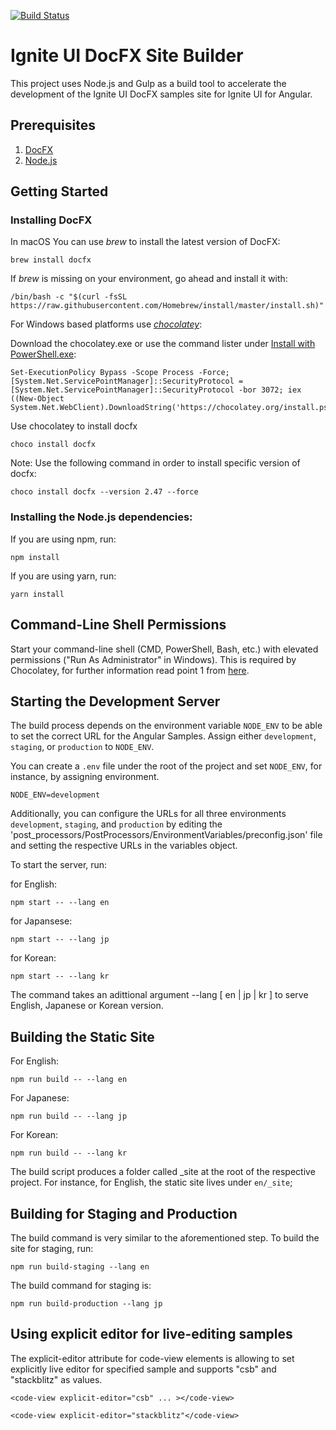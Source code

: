 [![Build Status](https://travis-ci.org/IgniteUI/igniteui-docfx.svg?branch=master)](https://travis-ci.org/IgniteUI/igniteui-docfx)

# Ignite UI DocFX Site Builder

This project uses Node.js and Gulp as a build tool to accelerate the development of the Ignite UI DocFX samples site for Ignite UI for Angular.

## Prerequisites

1. [DocFX](https://dotnet.github.io/docfx)
2. [Node.js](https://nodejs.org)

## Getting Started

### Installing DocFX

In macOS You can use _brew_ to install the latest version of DocFX:

```
brew install docfx
```

If _brew_ is missing on your environment, go ahead and install it with:

```
/bin/bash -c "$(curl -fsSL https://raw.githubusercontent.com/Homebrew/install/master/install.sh)"
```

For Windows based platforms use [_chocolatey_](https://chocolatey.org/):

Download the chocolatey.exe or use the command lister under [Install with PowerShell.exe](https://docs.chocolatey.org/en-us/choco/setup#install-with-powershell.exe):

```
Set-ExecutionPolicy Bypass -Scope Process -Force; [System.Net.ServicePointManager]::SecurityProtocol = [System.Net.ServicePointManager]::SecurityProtocol -bor 3072; iex ((New-Object System.Net.WebClient).DownloadString('https://chocolatey.org/install.ps1'))
```

Use chocolatey to install docfx
```
choco install docfx
```

Note: Use the following command in order to install specific version of docfx:

```
choco install docfx --version 2.47 --force
```

### Installing the Node.js dependencies:

If you are using npm, run:

```
npm install
```

If you are using yarn, run:

```
yarn install
```

## Command-Line Shell Permissions

Start your command-line shell (CMD, PowerShell, Bash, etc.) with elevated permissions ("Run As Administrator" in Windows). This is required by Chocolatey, for further information read point 1 from [here](https://chocolatey.org/security#overall).

## Starting the Development Server

The build process depends on the environment variable `NODE_ENV` to be able to set the correct URL for the Angular Samples. Assign either `development`, `staging`, or `production` to `NODE_ENV`.

You can create a `.env` file under the root of the project and set `NODE_ENV`, for instance, by assigning environment.

```
NODE_ENV=development
```

Additionally, you can configure the URLs for all three environments `development`, `staging`, and `production` by editing the 'post_processors/PostProcessors/EnvironmentVariables/preconfig.json' file and setting the respective URLs in the variables object.

To start the server, run:

for English:

```
npm start -- --lang en
```

for Japansese:

```
npm start -- --lang jp
```

for Korean:

```
npm start -- --lang kr
```

The command takes an adittional argument --lang [ en | jp | kr ] to serve English, Japanese or Korean version.

## Building the Static Site

For English:

```
npm run build -- --lang en
```

For Japanese:

```
npm run build -- --lang jp
```

For Korean:

```
npm run build -- --lang kr
```

The build script produces a folder called \_site at the root of the respective project.
For instance, for English, the static site lives under `en/_site`;

## Building for Staging and Production

The build command is very similar to the aforementioned step. To build the site for staging, run:

```
npm run build-staging --lang en
```

The build command for staging is:

```
npm run build-production --lang jp
```

## Using explicit editor for live-editing samples

The explicit-editor attribute for code-view elements is allowing to set explicitly live editor for specified sample and supports "csb" and "stackblitz" as values.


```
<code-view explicit-editor="csb" ... ></code-view>
```

```
<code-view explicit-editor="stackblitz"</code-view>
```
